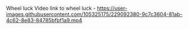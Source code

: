 Wheel luck
Video link to wheel luck - https://user-images.githubusercontent.com/105325175/229092380-9c7c3604-81ab-4c62-8e83-84785bfbf1a9.mp4
